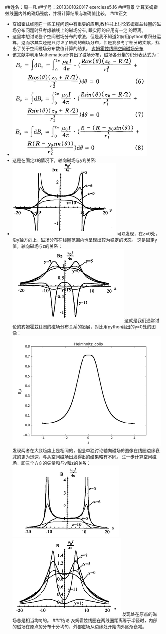 ##姓名：周一凡
##学号：2013301020017
exerciese5.16
###背景
计算亥姆霍兹线圈内外的磁场强度，并将计算结果与准确值比较。
###正文
 - 亥姆霍兹线圈在一些工程问题中有重要的应用,教科书上讨论亥姆霍兹线圈的磁场分布问题时只考虑轴线上的磁场分布, 跟实际的应用有一定
的距离。
 - 这里本想讨论整个空间磁场分布的求法，但是我不知道如何用python求积分运算，退而求其次还是只讨论了轴向的磁场分布，但是我参考了相关的文献，找出了关于空间磁场分布数值计算的结果。
[亥姆霍兹线圈空间磁场分布](https://github.com/fxdhi/computationalphysics_N2013301020017/blob/master/chapter5/%E4%BA%A5%E5%A7%86%E9%9C%8D%E5%85%B9%E7%BA%BF%E5%9C%88%E7%A9%BA%E9%97%B4%E7%9A%84%E7%A3%81%E5%9C%BA%E5%88%86%E5%B8%83.pdf)
 - 该文献中利用Mathematica计算出了磁场分布，磁场各分量的积分表达式为：
 - ![](https://raw.githubusercontent.com/fxdhi/computationalphysics_N2013301020017/master/chapter5/exercise5.16.2.PNG)
 - 这是在固定z的情况下，轴向磁场与y的关系:
 - ![enter image description here](https://raw.githubusercontent.com/fxdhi/computationalphysics_N2013301020017/master/chapter5/exercise5.16.3.PNG) 
 可以发现，在z=0处，沿y轴方向上，磁场分布在线圈范围内也呈现出较为稳定的状态。
 这是固定y值，轴向磁场与z的关系：
 ![enter image description here](https://raw.githubusercontent.com/fxdhi/computationalphysics_N2013301020017/master/chapter5/exercise5.16.4.PNG) 
 这就是我们通常讨论的亥姆霍兹线圈的磁场分布关系的拓展，对比用python绘出的y=0处的图像：
 ![enter image description here](https://raw.githubusercontent.com/fxdhi/computationalphysics_N2013301020017/master/chapter5/exercise5.16.1.png) 
 发现两者在大致趋势上是相同的，但是单独讨论轴向磁场的图像在线圈边缘衰减的更为迅速，与从空间磁场出发得出的结果略有不同。
 进一步计算空间磁场，即三个方向的矢量和与y和z的关系：
 ![enter image description here](https://raw.githubusercontent.com/fxdhi/computationalphysics_N2013301020017/master/chapter5/exercise5.16.5.PNG) 
 ![enter image description here](https://raw.githubusercontent.com/fxdhi/computationalphysics_N2013301020017/master/chapter5/exercise5.16.6.PNG) 
发现处在原点的磁场总是相当均匀的。
###结论
亥姆霍兹线圈在两线圈距离等于半径时，内部的磁场在原点的分布十分均匀，外部磁场从边缘处开始向外逐渐衰减。







